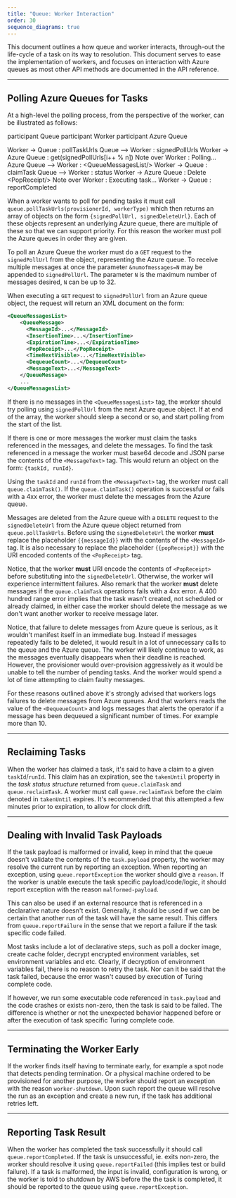 ```yaml
---
title: "Queue: Worker Interaction"
order: 30
sequence_diagrams: true
---
```


This document outlines a how queue and worker interacts, through-out the
life-cycle of a task on its way to resolution. This document serves to ease the
implementation of workers, and focuses on interaction with Azure queues as most
other API methods are documented in the API reference.

---

## Polling Azure Queues for Tasks

At a high-level the polling process, from the perspective of the worker, can be
illustrated as follows:

<div class="sequence-diagram-hand">
participant Queue
participant Worker
participant Azure Queue

Worker      ->  Queue       : pollTaskUrls
Queue       --> Worker      : signedPollUrls
Worker      ->  Azure Queue  : get(signedPollUrls[i++ % n])
Note over Worker : Polling...
Azure Queue --> Worker      : &lt;QueueMessagesList/&gt;
Worker      ->  Queue       : claimTask
Queue       --> Worker      : status
Worker      ->  Azure Queue : Delete &lt;PopReceipt/&gt;
Note over Worker : Executing task...
Worker      ->  Queue       : reportCompleted
</div>

When a worker wants to poll for pending tasks it must call
`queue.pollTaskUrls(provisionerId, workerType)` which then returns
an array of objects on the form `{signedPollUrl, signedDeleteUrl}`. Each of
these objects represent an underlying Azure queue, there are multiple of these
so that we can support priority. For this reason the worker must poll the
Azure queues in order they are given.

To poll an Azure Queue the worker must do a `GET` request to the `signedPollUrl`
from the object, representing the Azure queue. To receive multiple messages at
once the parameter `&numofmessages=N` may be appended to `signedPollUrl`. The
parameter `N` is the maximum number of messages desired, `N` can be up to 32.

When executing a `GET` request to `signedPollUrl` from an Azure queue object,
the request will return an XML document on the form:

```xml
<QueueMessagesList>
    <QueueMessage>
      <MessageId>...</MessageId>
      <InsertionTime>...</InsertionTime>
      <ExpirationTime>...</ExpirationTime>
      <PopReceipt>...</PopReceipt>
      <TimeNextVisible>...</TimeNextVisible>
      <DequeueCount>...</DequeueCount>
      <MessageText>...</MessageText>
    </QueueMessage>
    ...
</QueueMessagesList>
```

If there is no messages in the `<QueueMessagesList>` tag, the worker should try
polling using `signedPollUrl` from the next Azure queue object. If at end of
the array, the worker should sleep a second or so, and start polling from the
start of the list.

If there is one or more messages the worker must claim the tasks referenced in
the messages, and delete the messages. To find the task referenced in a message
the worker must base64 decode and JSON parse the contents of the
`<MessageText>` tag. This would return an object on the form: `{taskId, runId}`.

Using the `taskId` and `runId` from the `<MessageText>` tag, the worker must
call `queue.claimTask()`. If the `queue.claimTask()` operation is successful or
fails with a 4xx error, the worker must delete the messages from the
Azure queue.

Messages are deleted from the Azure queue with a `DELETE` request to the
`signedDeleteUrl` from the Azure queue object returned from
`queue.pollTaskUrls`. Before using the `signedDeleteUrl` the worker **must**
replace the placeholder <code>{<span>{messageId}</span>}</code> with the
contents of the `<MessageId>` tag.
It is also necessary to replace the placeholder
<code>{<span>{popReceipt}</span>}</code> with the
URI encoded contents of the `<PopReceipt>` tag.

Notice, that the worker **must** URI encode the contents of `<PopReceipt>` before
substituting into the `signedDeleteUrl`. Otherwise, the worker will experience
intermittent failures. Also remark that the worker **must** delete messages if the
`queue.claimTask` operations fails with a 4xx error. A 400 hundred range error
implies that the task wasn't created, not scheduled or already claimed, in
either case the worker should delete the message as we don't want another
worker to receive message later.

Notice, that failure to delete messages from Azure queue is serious, as it
wouldn't manifest itself in an immediate bug. Instead if messages repeatedly
fails to be deleted, it would result in a lot of unnecessary calls to the
queue and the Azure queue. The worker will likely continue to work, as the
messages eventually disappears when their deadline is reached.
However, the provisioner would over-provision aggressively as it would
be unable to tell the number of pending tasks. And the worker would spend a lot
of time attempting to claim faulty messages.

For these reasons outlined above it's strongly advised that workers logs
failures to delete messages from Azure queues. And that workers reads the
value of the `<DequeueCount>` and logs messages that alerts the operator if
a message has been dequeued a significant number of times. For example more
than 10.

---

## Reclaiming Tasks

When the worker has claimed a task, it's said to have a claim to a given
`taskId`/`runId`. This claim has an expiration, see the `takenUntil` property
in the _task status structure_ returned from `queue.claimTask` and
`queue.reclaimTask`. A worker must call `queue.reclaimTask` before the claim
denoted in `takenUntil` expires. It's recommended that this attempted a few
minutes prior to expiration, to allow for clock drift.

---

## Dealing with Invalid Task Payloads

If the task payload is malformed or invalid, keep in mind that the queue doesn't
validate the contents of the `task.payload` property, the worker may resolve the
current run by reporting an exception. When reporting an exception, using
`queue.reportException` the worker should give a `reason`. If the worker is
unable execute the task specific payload/code/logic, it should report
exception with the reason `malformed-payload`.

This can also be used if an external resource that is referenced in a
declarative nature doesn't exist. Generally, it should be used if we can be
certain that another run of the task will have the same result. This differs
from `queue.reportFailure` in the sense that we report a failure if the task
specific code failed.

Most tasks include a lot of declarative steps, such as poll a docker image,
create cache folder, decrypt encrypted environment variables, set environment
variables and etc. Clearly, if decryption of environment variables fail, there
is no reason to retry the task. Nor can it be said that the task failed,
because the error wasn't caused by execution of Turing complete code.

If however, we run some executable code referenced in `task.payload` and the
code crashes or exists non-zero, then the task is said to be failed. The
difference is whether or not the unexpected behavior happened before or after
the execution of task specific Turing complete code.

---

## Terminating the Worker Early

If the worker finds itself having to terminate early, for example a spot node
that detects pending termination. Or a physical machine ordered to be
provisioned for another purpose, the worker should report an exception with the
reason `worker-shutdown`. Upon such report the queue will resolve the run as
an exception and create a new run, if the task has additional retries left.

---

## Reporting Task Result

When the worker has completed the task successfully it should call
`queue.reportCompleted`. If the task is unsuccessful, ie. exits non-zero, the
worker should resolve it using `queue.reportFailed` (this implies test or
build failure). If a task is malformed, the input is invalid, configuration
is wrong, or the worker is told to shutdown by AWS before the the task is
completed, it should be reported to the queue using `queue.reportException`.
